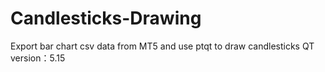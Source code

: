 # Candlesticks-Drawing
Export bar chart csv data from MT5 and use ptqt to draw candlesticks
QT version：5.15
